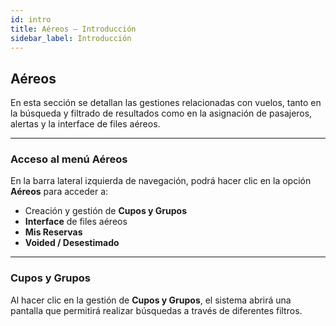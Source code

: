 ```yaml
---
id: intro
title: Aéreos — Introducción
sidebar_label: Introducción
---
```


## Aéreos

En esta sección se detallan las gestiones relacionadas con vuelos, tanto en la búsqueda y filtrado de resultados como en la asignación de pasajeros, alertas y la interface de files aéreos.

---

### Acceso al menú Aéreos

En la barra lateral izquierda de navegación, podrá hacer clic en la opción **Aéreos** para acceder a:

- Creación y gestión de **Cupos y Grupos**  
- **Interface** de files aéreos  
- **Mis Reservas**  
- **Voided / Desestimado**

---

### Cupos y Grupos

Al hacer clic en la gestión de **Cupos y Grupos**, el sistema abrirá una pantalla que permitirá realizar búsquedas a través de diferentes filtros.
